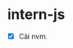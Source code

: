 # intern-js

- [x] Cài nvm.

<!-- test 1 -->
<!-- 
v: bôi đen
- dia chuyển để bôi đen.
d: để cắt
y: để copy
p: để paste


  -->

